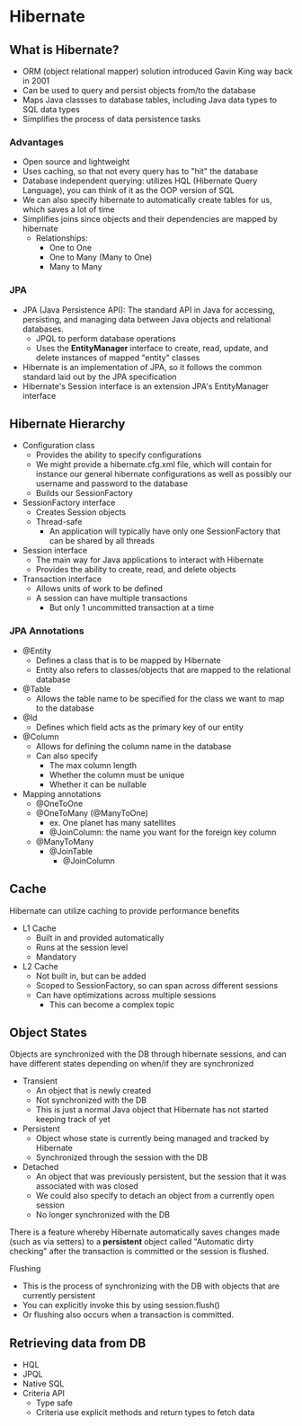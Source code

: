 # Hibernate

## What is Hibernate?
- ORM (object relational mapper) solution introduced Gavin King way back in 2001
- Can be used to query and persist objects from/to the database
- Maps Java classses to database tables, including Java data types to SQL data types
- Simplifies the process of data persistence tasks

### Advantages
- Open source and lightweight
- Uses caching, so that not every query has to "hit" the database
- Database independent querying: utilizes HQL (Hibernate Query Language), you can think of it as the OOP version of SQL
- We can also specify hibernate to automatically create tables for us, which saves a lot of time
- Simplifies joins since objects and their dependencies are mapped by hibernate
    - Relationships:
        - One to One
        - One to Many (Many to One)
        - Many to Many

### JPA
- JPA (Java Persistence API): The standard API in Java for accessing, persisting, and managing data between Java objects and relational databases.
    - JPQL to perform database operations
    - Uses the **EntityManager** interface to create, read, update, and delete instances of mapped "entity" classes
- Hibernate is an implementation of JPA, so it follows the common standard laid out by the JPA specification
- Hibernate's Session interface is an extension JPA's EntityManager interface

## Hibernate Hierarchy
- Configuration class
    - Provides the ability to specify configurations
    - We might provide a hibernate.cfg.xml file, which will contain for instance our general hibernate configurations as well as possibly our username and password to the database
    - Builds our SessionFactory
- SessionFactory interface
    - Creates Session objects
    - Thread-safe
        - An application will typically have only one SessionFactory that can be shared by all threads
- Session interface
    - The main way for Java applications to interact with Hibernate
    - Provides the ability to create, read, and delete objects
- Transaction interface
    - Allows units of work to be defined
    - A session can have multiple transactions
        - But only 1 uncommitted transaction at a time

### JPA Annotations
- @Entity
    - Defines a class that is to be mapped by Hibernate
    - Entity also refers to classes/objects that are mapped to the relational database
- @Table
    - Allows the table name to be specified for the class we want to map to the database
- @Id
    - Defines which field acts as the primary key of our entity
- @Column 
    - Allows for defining the column name in the database
    - Can also specify
        - The max column length
        - Whether the column must be unique
        - Whether it can be nullable
- Mapping annotations
    - @OneToOne
    - @OneToMany (@ManyToOne)
        - ex. One planet has many satellites
        - @JoinColumn: the name you want for the foreign key column
    - @ManyToMany
        - @JoinTable
            - @JoinColumn

## Cache
Hibernate can utilize caching to provide performance benefits

- L1 Cache
    - Built in and provided automatically
    - Runs at the session level
    - Mandatory
- L2 Cache
    - Not built in, but can be added
    - Scoped to SessionFactory, so can span across different sessions
    - Can have optimizations across multiple sessions
        - This can become a complex topic

## Object States
Objects are synchronized with the DB through hibernate sessions, and can have different states depending on when/if they are synchronized

- Transient
    - An object that is newly created
    - Not synchronized with the DB
    - This is just a normal Java object that Hibernate has not started keeping track of yet
- Persistent
    - Object whose state is currently being managed and tracked by Hibernate
    - Synchronized through the session with the DB
- Detached
    - An object that was previously persistent, but the session that it was associated with was closed
    - We could also specify to detach an object from a currently open session
    - No longer synchronized with the DB

There is a feature whereby Hibernate automatically saves changes made (such as via setters) to a **persistent** object called "Automatic dirty checking" after the transaction is committed or the session is flushed. 

Flushing
- This is the process of synchronizing with the DB with objects that are currently persistent
- You can explicitly invoke this by using session.flush()
- Or flushing also occurs when a transaction is committed.

## Retrieving data from DB
- HQL
- JPQL
- Native SQL
- Criteria API
    - Type safe
    - Criteria use explicit methods and return types to fetch data
